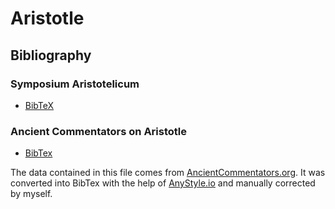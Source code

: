 # Aristotle

## Bibliography

### Symposium Aristotelicum

- [BibTeX](./Bibliography/Symposium-Aristotelicum.bib)

### Ancient Commentators on Aristotle

- [BibTex](./Bibliography/CAG_Bibtex.bib)

The data contained in this file comes from [AncientCommentators.org](http://www.ancientcommentators.org.uk/translations-by-publication-date.html). It was converted into BibTex with the help of [AnyStyle.io](https://anystyle.io) and manually corrected by myself.

